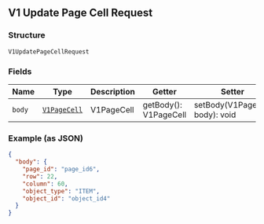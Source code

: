 ## V1 Update Page Cell Request

### Structure

`V1UpdatePageCellRequest`

### Fields

| Name | Type | Description | Getter | Setter |
|  --- | --- | --- | --- | --- |
| `body` | [`V1PageCell`](/doc/models/v1-page-cell.md) | V1PageCell | getBody(): V1PageCell | setBody(V1PageCell body): void |

### Example (as JSON)

```json
{
  "body": {
    "page_id": "page_id6",
    "row": 22,
    "column": 60,
    "object_type": "ITEM",
    "object_id": "object_id4"
  }
}
```

